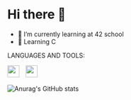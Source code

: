 # Hi there 👋

- 🌱 I’m currently learning at 42 school
- 💬 Learning C
 
 LANGUAGES AND TOOLS:

<img width="27px" src="https://cdn.jsdelivr.net/gh/devicons/devicon/icons/vscode/vscode-original.svg" style="padding-right:10px;" />

<img width="27px" src="https://cdn.jsdelivr.net/gh/devicons/devicon/icons/c/c-original.svg" style="padding-right:10px;" />

![Anurag's GitHub stats](https://github-readme-stats.vercel.app/api?username=tdelgran&show_icons=true&theme=radical)
